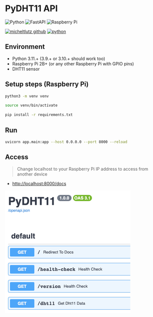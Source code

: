 # PyDHT11 API

![Python](https://img.shields.io/badge/python-3670A0?style=for-the-badge&logo=python&logoColor=ffdd54)
![FastAPI](https://img.shields.io/badge/FastAPI-005571?style=for-the-badge&logo=fastapi)
![Raspberry Pi](https://img.shields.io/badge/-RaspberryPi-C51A4A?style=for-the-badge&logo=Raspberry-Pi)

[![micheltlutz github](https://img.shields.io/badge/GitHub-micheltlutz-181717.svg?style=flat&logo=github)](https://github.com/micheltlutz)
[![python](https://img.shields.io/badge/Python-3.11-3776AB.svg?style=flat&logo=python&logoColor=white)](https://www.python.org)


## Environment

- Python 3.11.+ (3.9.+ or 3.10.+ should work too)
- Raspberry Pi 2B+ (or any other Raspberry Pi with GPIO pins)
- DHT11 sensor

## Setup steps (Raspberry Pi)


```bash
python3 -m venv venv
```

```bash
source venv/bin/activate
```

```bash
pip install -r requirements.txt
```

## Run

```bash
uvicorn app.main:app --host 0.0.0.0 --port 8000 --reload
```

## Access

> Change localhost to your Raspberry Pi IP address to access from another device

- [http://localhost:8000/docs](http://localhost:8000/docs)



![Routes Available](readme_files/api.png "Routes Available")
